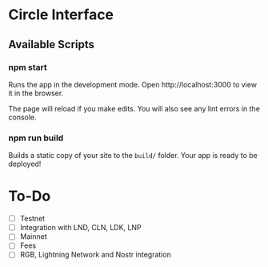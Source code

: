 # Circle Interface 

## Available Scripts

### npm start

Runs the app in the development mode.
Open http://localhost:3000 to view it in the browser.

The page will reload if you make edits.
You will also see any lint errors in the console.

### npm run build

Builds a static copy of your site to the `build/` folder.
Your app is ready to be deployed!

# To-Do

- [ ] Testnet
- [ ] Integration with LND, CLN, LDK, LNP
- [ ] Mainnet
- [ ] Fees
- [ ] RGB, Lightning Network and Nostr integration
